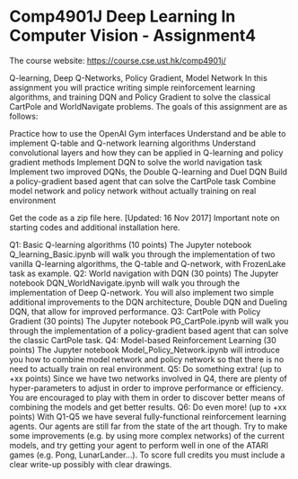 # Comp4901J Deep Learning In Computer Vision - Assignment4

The course website: https://course.cse.ust.hk/comp4901j/

Q-learning, Deep Q-Networks, Policy Gradient, Model Network
In this assignment you will practice writing simple reinforcement learning algorithms, and training DQN and Policy Gradient to solve the classical CartPole and WorldNavigate problems. The goals of this assignment are as follows:

Practice how to use the OpenAI Gym interfaces
Understand and be able to implement Q-table and Q-network learning algorithms
Understand convolutional layers and how they can be applied in Q-learning and policy gradient methods
Implement DQN to solve the world navigation task
Implement two improved DQNs, the Double Q-learning and Duel DQN
Build a policy-gradient based agent that can solve the CartPole task
Combine model network and policy network without actually training on real environment

Get the code as a zip file here. [Updated: 16 Nov 2017] Important note on starting codes and additional installation here.

Q1: Basic Q-learning algorithms (10 points)
The Jupyter notebook Q_learning_Basic.ipynb will walk you through the implementation of two vanilla Q-learning algorithms, the Q-table and Q-network, with FrozenLake task as example.
Q2: World navigation with DQN (30 points)
The Jupyter notebook DQN_WorldNavigate.ipynb will walk you through the implementation of Deep Q-network. You will also implement two simple additional improvements to the DQN architecture, Double DQN and Dueling DQN, that allow for improved performance.
Q3: CartPole with Policy Gradient (30 points)
The Jupyter notebook PG_CartPole.ipynb will walk you through the implementation of a policy-gradient based agent that can solve the classic CartPole task.
Q4: Model-based Reinforcement Learning (30 points)
The Jupyter notebook Model_Policy_Network.ipynb will introduce you how to combine model network and policy network so that there is no need to actually train on real environment.
Q5: Do something extra! (up to +xx points)
Since we have two networks involved in Q4, there are plenty of hyper-parameters to adjust in order to improve performance or efficiency. You are encouraged to play with them in order to discover better means of combining the models and get better results.
Q6: Do even more! (up to +xx points)
With Q1-Q5 we have several fully-functional reinforcement learning agents. Our agents are still far from the state of the art though. Try to make some improvements (e.g. by using more complex networks) of the current models, and try getting your agent to perform well in one of the ATARI games (e.g. Pong, LunarLander...). To score full credits you must include a clear write-up possibly with clear drawings.
